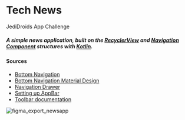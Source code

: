 # Tech News
JediDroids App Challenge

##### A simple news application, built on the [RecyclerView](https://developer.android.com/jetpack/androidx/releases/recyclerview) and [Navigation Component](https://developer.android.com/guide/navigation) structures with [Kotlin](https://kotlinlang.org). 

#### Sources
- [Bottom Navigation](https://developer.android.com/reference/kotlin/androidx/compose/material/package-summary#BottomNavigation(androidx.compose.ui.Modifier,androidx.compose.ui.graphics.Color,androidx.compose.ui.graphics.Color,androidx.compose.ui.unit.Dp,kotlin.Function1))
- [Bottom Navigation Material Design](https://material.io/components/bottom-navigation/android)
- [Navigation Drawer](https://developer.android.com/guide/navigation/navigation-ui?gclid=CjwKCAiAwKyNBhBfEiwA_mrUMh4xvBapWdgcW45fI7tp_y9HdVQbNJeUEfBmwbJd2k-rEeLCJSmgiRoCtr0QAvD_BwE&gclsrc=aw.ds)
- [Setting up AppBar](https://developer.android.com/training/appbar/setting-up)
- [Toolbar documentation](https://developer.android.com/reference/android/widget/Toolbar)

![figma_export_newsapp](https://user-images.githubusercontent.com/58929094/144727520-5cf0c834-8631-4a4f-9e25-880fc2115034.png)
